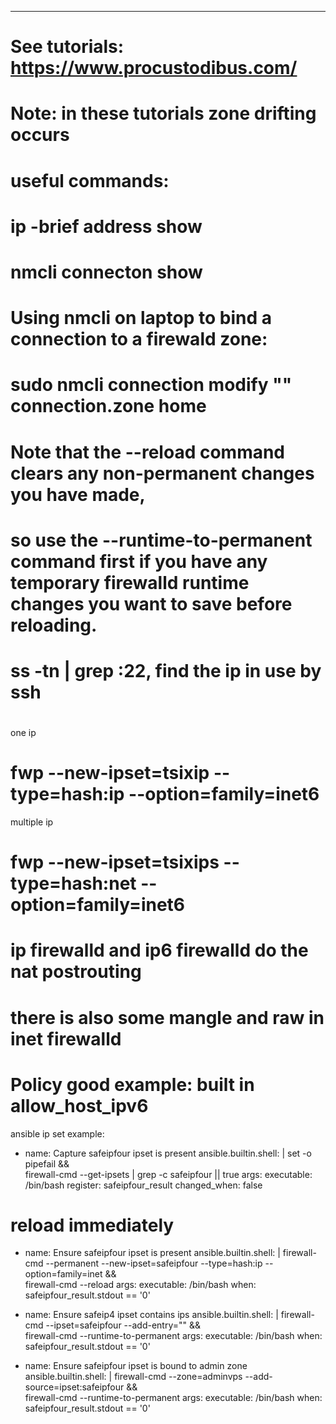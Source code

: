 ---
# See tutorials: https://www.procustodibus.com/
# Note: in these tutorials zone drifting occurs
# useful commands:
# ip -brief address show
# nmcli connecton show
# Using nmcli on laptop to bind a connection to a firewald zone:
# sudo nmcli connection modify "<mywireless>" connection.zone home
#
# Note that the --reload command clears any non-permanent changes you have made,
# so use the --runtime-to-permanent command first if you have any temporary firewalld runtime changes you want to save before reloading.
#
# ss -tn | grep :22, find the ip in use by ssh
#
one ip
# fwp --new-ipset=tsixip --type=hash:ip --option=family=inet6
multiple ip
# fwp --new-ipset=tsixips --type=hash:net --option=family=inet6
#
#
# ip firewalld and ip6 firewalld do the nat postrouting
# there is also some mangle and raw in inet firewalld
#
# Policy good example: built in allow_host_ipv6

ansible ip set example:
- name: Capture safeipfour ipset is present
  ansible.builtin.shell: |
    set -o pipefail && \
    firewall-cmd --get-ipsets | grep -c safeipfour || true
  args:
    executable: /bin/bash
  register: safeipfour_result
  changed_when: false

# reload immediately
- name: Ensure safeipfour ipset is present
  ansible.builtin.shell: |
    firewall-cmd --permanent --new-ipset=safeipfour --type=hash:ip --option=family=inet && \
    firewall-cmd --reload
  args:
    executable: /bin/bash
  when: safeipfour_result.stdout == '0'

- name: Ensure safeip4 ipset contains ips
  ansible.builtin.shell: |
    firewall-cmd --ipset=safeipfour --add-entry="<theip4>" && \
    firewall-cmd --runtime-to-permanent
  args:
    executable: /bin/bash
  when: safeipfour_result.stdout == '0'

- name: Ensure safeipfour ipset is bound to admin zone
  ansible.builtin.shell: |
    firewall-cmd --zone=adminvps --add-source=ipset:safeipfour && \
    firewall-cmd --runtime-to-permanent
  args:
    executable: /bin/bash
  when: safeipfour_result.stdout == '0'
